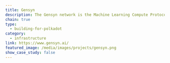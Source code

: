 ```yaml
---
title: Gensyn
description: The Gensyn network is the Machine Learning Compute Protocol that unites all of the world’s compute into a global supercluster, accessible by anyone at any time
chain: true
type:
  - building-for-polkadot
category:
  - infrastructure
link: https://www.gensyn.ai/
featured_image: /media/images/projects/gensyn.png
show_case_study: false
---
```

